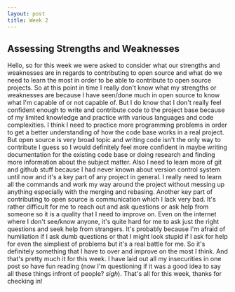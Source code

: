 ```yaml
---
layout: post
title: Week 2 
---
```


## **Assessing Strengths and Weaknesses**

Hello, 
so for this week we were asked to consider what our strengths and weaknesses are in regards to contributing to open source and what do we need to learn the most in order to be able to contribute to open source projects. So at this point in time I really don't know what my strengths or weaknesses are because I have seen/done much in open source to know what I'm capable of or not capable of. But I do know that I don't really feel confident enough to write and contribute code to the project base because of my limited knowledge and practice with various languages and code complexities. I think I need to practice more programming problems in order to get a better understanding of how the code base works in a real project. But open source is very broad topic and writing code isn't the only way to contribute I guess so I would definitely feel more confident in maybe writing documentation for the existing code base or doing research and finding more information about the subject matter. Also I need to learn more of git and github stuff because I had never known about version control system until now and it's a key part of any project in general. I really need to learn all the commands and work my way around the project without messing up anything especially with the merging and rebasing. Another key part of contributing to open source is communication which I lack very bad. It's rather difficult for me to reach out and ask questions or ask help from someone so it is a quality that I need to improve on. Even on the internet where I don't see/know anyone, it's quite hard for me to ask just the right questions and seek help from strangers. It's probably because I'm afraid of humiliation if I ask dumb questions or that I might look stupid if I ask for help for even the simpliest of problems but it's a real battle for me. So it's definitely something that I have to over and improve on the most I think. And that's pretty much it for this week. I have laid out all my insecurities in one post so have fun reading (now I'm questioning if it was a good idea to say all these things infront of people? *sigh*). That's all for this week, thanks for checking in!


